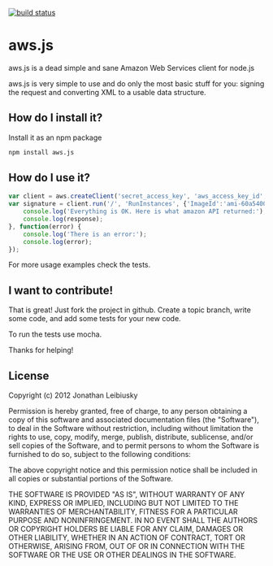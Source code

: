 [![build status](https://secure.travis-ci.org/xetorthio/aws.js.png)](http://travis-ci.org/xetorthio/aws.js)
# aws.js

aws.js is a dead simple and sane Amazon Web Services client for node.js

aws.js is very simple to use and do only the most basic stuff for you: signing the request and converting XML to a usable data structure.

## How do I install it?

Install it as an npm package

```bash
npm install aws.js
```

## How do I use it?

```javascript
var client = aws.createClient('secret_access_key', 'aws_access_key_id', 'ec2.amazonaws.com');
var signature = client.run('/', 'RunInstances', {'ImageId':'ami-60a54009', 'MaxCount':3, 'MinCount':1, 'Placement.AvailabilityZone':'us-east-1b', 'Monitoring.Enabled':'true'}, function(response) {
    console.log('Everything is OK. Here is what amazon API returned:');
    console.log(response);
}, function(error) {
    console.log('There is an error:');
    console.log(error);
});

```

For more usage examples check the tests.

## I want to contribute!

That is great! Just fork the project in github. Create a topic branch, write some code, and add some tests for your new code.

To run the tests use mocha.

Thanks for helping!

## License

Copyright (c) 2012 Jonathan Leibiusky

Permission is hereby granted, free of charge, to any person
obtaining a copy of this software and associated documentation
files (the "Software"), to deal in the Software without
restriction, including without limitation the rights to use,
copy, modify, merge, publish, distribute, sublicense, and/or sell
copies of the Software, and to permit persons to whom the
Software is furnished to do so, subject to the following
conditions:

The above copyright notice and this permission notice shall be
included in all copies or substantial portions of the Software.

THE SOFTWARE IS PROVIDED "AS IS", WITHOUT WARRANTY OF ANY KIND,
EXPRESS OR IMPLIED, INCLUDING BUT NOT LIMITED TO THE WARRANTIES
OF MERCHANTABILITY, FITNESS FOR A PARTICULAR PURPOSE AND
NONINFRINGEMENT. IN NO EVENT SHALL THE AUTHORS OR COPYRIGHT
HOLDERS BE LIABLE FOR ANY CLAIM, DAMAGES OR OTHER LIABILITY,
WHETHER IN AN ACTION OF CONTRACT, TORT OR OTHERWISE, ARISING
FROM, OUT OF OR IN CONNECTION WITH THE SOFTWARE OR THE USE OR
OTHER DEALINGS IN THE SOFTWARE.

